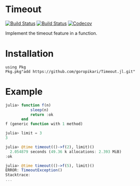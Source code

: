 # Timeout

[![Build Status](https://travis-ci.org/goropikari/Timeout.jl.svg?branch=master)](https://travis-ci.org/goropikari/Timeout.jl)
[![Build Status](https://ci.appveyor.com/api/projects/status/github/goropikari/Timeout.jl?svg=true)](https://ci.appveyor.com/project/goropikari/Timeout-jl)
[![Codecov](https://codecov.io/gh/goropikari/Timeout.jl/branch/master/graph/badge.svg)](https://codecov.io/gh/goropikari/Timeout.jl)


Implement the timeout feature in a function.

# Installation
```
using Pkg
Pkg.pkg"add https://github.com/goropikari/Timeout.jl.git"
```


# Example
```julia
julia> function f(n)
           sleep(n)
           return :ok
       end
f (generic function with 1 method)

julia> limit = 3
3

julia> @time timeout(()->f(2), limit)()
  2.054879 seconds (49.36 k allocations: 2.393 MiB)
:ok

julia> @time timeout(()->f(5), limit)()
ERROR: TimeoutException()
Stacktrace:
...
```
